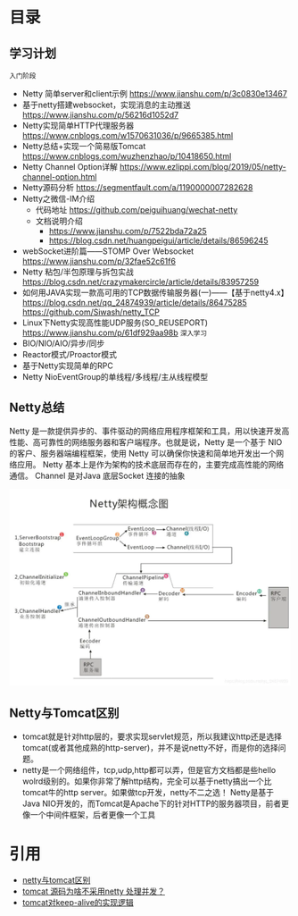 # 目录


## 学习计划
`入门阶段`
* Netty 简单server和client示例 https://www.jianshu.com/p/3c0830e13467
* 基于netty搭建websocket，实现消息的主动推送 https://www.jianshu.com/p/56216d1052d7
* Netty实现简单HTTP代理服务器 https://www.cnblogs.com/w1570631036/p/9665385.html
* Netty总结+实现一个简易版Tomcat https://www.cnblogs.com/wuzhenzhao/p/10418650.html
* Netty Channel Option详解 https://www.ezlippi.com/blog/2019/05/netty-channel-option.html
* Netty源码分析 https://segmentfault.com/a/1190000007282628
* Netty之微信-IM介绍
    * 代码地址 https://github.com/peiguihuang/wechat-netty
    * 文档说明介绍
        * https://www.jianshu.com/p/7522bda72a25
        * https://blog.csdn.net/huangpeigui/article/details/86596245
* webSocket进阶篇——STOMP Over Websocket https://www.jianshu.com/p/32fae52c61f6
* Netty 粘包/半包原理与拆包实战 https://blog.csdn.net/crazymakercircle/article/details/83957259
* 如何用JAVA实现一款高可用的TCP数据传输服务器(一)——【基于netty4.x】 https://blog.csdn.net/qq_24874939/article/details/86475285 https://github.com/Siwash/netty_TCP
* Linux下Netty实现高性能UDP服务(SO_REUSEPORT) https://www.jianshu.com/p/61df929aa98b
`深入学习`
* BIO/NIO/AIO/异步/同步
* Reactor模式/Proactor模式
* 基于Netty实现简单的RPC
* Netty NioEventGroup的单线程/多线程/主从线程模型

## Netty总结
Netty 是一款提供异步的、事件驱动的网络应用程序框架和工具，用以快速开发高性能、高可靠性的网络服务器和客户端程序。也就是说，Netty 是一个基于 NIO 的客户、服务器端编程框架，使用 Netty 可以确保你快速和简单地开发出一个网络应用。
Netty 基本上是作为架构的技术底层而存在的，主要完成高性能的网络通信。
Channel 是对Java 底层Socket 连接的抽象

![](png/netty-architecture.png)

## Netty与Tomcat区别
* tomcat就是针对http层的，要求实现servlet规范，所以我建议http还是选择tomcat(或者其他成熟的http-server)，并不是说netty不好，而是你的选择问题。
* netty是一个网络组件，tcp,udp,http都可以弄，但是官方文档都是些hello wolrd级别的。如果你非常了解http结构，完全可以基于netty搞出一个比tomcat牛的http server。如果做tcp开发，netty不二之选！
Netty是基于Java NIO开发的，而Tomcat是Apache下的针对HTTP的服务器项目，前者更像一个中间件框架，后者更像一个工具

# 引用
* [netty与tomcat区别](https://blog.csdn.net/fqwgc8/article/details/50291781)
* [tomcat 源码为啥不采用netty 处理并发？](https://www.zhihu.com/question/53498767)
* [tomcat对keep-alive的实现逻辑](http://hongjiang.info/how-tomcat-implements-keep-alive/)
